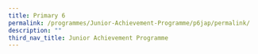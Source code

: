 ```yaml
---
title: Primary 6
permalink: /programmes/Junior-Achievement-Programme/p6jap/permalink/
description: ""
third_nav_title: Junior Achievement Programme
---
```

